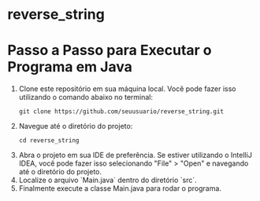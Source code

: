 # reverse_string
<h1>Passo a Passo para Executar o Programa em Java</h1>
    <ol>
        <li>Clone este repositório em sua máquina local. Você pode fazer isso utilizando o comando abaixo no terminal:</li>
        <pre><code>git clone https://github.com/seuusuario/reverse_string.git</code></pre>
        <li>Navegue até o diretório do projeto:</li>
        <pre><code>cd reverse_string</code></pre>
        <li>Abra o projeto em sua IDE de preferência. Se estiver utilizando o IntelliJ IDEA, você pode fazer isso selecionando "File" > "Open" e navegando até o diretório do projeto.</li>
        <li>Localize o arquivo `Main.java` dentro do diretório `src`.</li>
        <li>Finalmente execute a classe Main.java para rodar o programa.</li>
    </ol>
